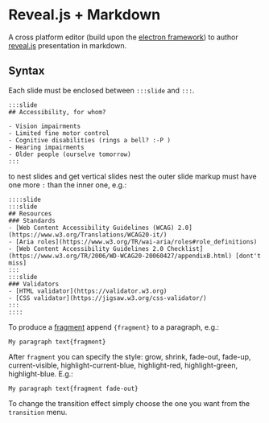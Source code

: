 # Reveal.js + Markdown

A cross platform editor (build upon the [electron framework](https://github.com/electron/electron)) to author [reveal.js](https://github.com/hakimel/reveal.js) presentation in markdown.

## Syntax
Each slide must be enclosed between `:::slide` and `:::`.
````
:::slide
## Accessibility, for whom?

- Vision impairments
- Limited fine motor control
- Cognitive disabilities (rings a bell? :-P )
- Hearing impairments
- Older people (ourselve tomorrow)
:::
````
to nest slides and get vertical slides nest the outer slide markup must have one more `:` than the inner one, e.g.:
````
::::slide
:::slide
## Resources
### Standards
- [Web Content Accessibility Guidelines (WCAG) 2.0](https://www.w3.org/Translations/WCAG20-it/)
- [Aria roles](https://www.w3.org/TR/wai-aria/roles#role_definitions)
- [Web Content Accessibility Guidelines 2.0 Checklist](https://www.w3.org/TR/2006/WD-WCAG20-20060427/appendixB.html) [dont't miss]
:::
:::slide
### Validators
- [HTML validator](https://validator.w3.org)
- [CSS validator](https://jigsaw.w3.org/css-validator/)
:::
::::
````
To produce a [fragment](https://github.com/hakimel/reveal.js#fragments) append `{fragment}` to a paragraph, e.g.:
````
My paragraph text{fragment}
````
After `fragment` you can specify the style: grow, shrink, fade-out, fade-up, current-visible, highlight-current-blue, highlight-red, highlight-green, highlight-blue. E.g.:
````
My paragraph text{fragment fade-out}
````
To change the transition effect simply choose the one you want from the `transition` menu. 